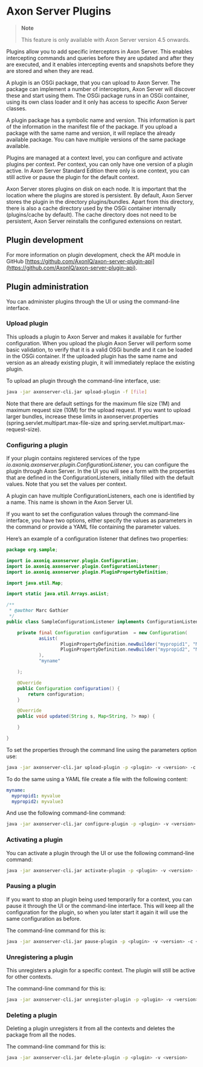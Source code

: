 # Axon Server Plugins
> **Note**
>
> This feature is only available with Axon Server version 4.5 onwards.
>
Plugins allow you to add specific interceptors in Axon Server. This enables intercepting commands and queries before they are updated and after they are executed, and it enables intercepting events and snapshots before they are stored and when they are read.

A plugin is an OSGi package, that you can upload to Axon Server. The package can implement a number of interceptors, Axon Server will discover these and start using them. The OSGi package runs in an OSGi container, using its own class loader and it only has access to specific Axon Server classes.

A plugin package has a symbolic name and version. This information is part of the information in the manifest file of the package. If you upload a package with the same name and version, it will replace the already available package.
You can have multiple versions of the same package available.

Plugins are managed at a context level, you can configure and activate plugins per context. Per context, you can only have one version of a plugin active. In Axon Server Standard Edition there only is one context, you can still active or pause the plugin for the default context.

Axon Server stores plugins on disk on each node. It is important that the location where the plugins are stored is persistent. By default, Axon Server stores the plugin in the directory plugins/bundles. Apart from this directory, there is also a cache directory used by the OSGi container internally (plugins/cache by default). The cache directory does not need to be persistent, Axon Server reinstalls the configured extensions on restart.

## Plugin development

For more information on plugin development, check the API module in GitHub [https://github.com/AxonIQ/axon-server-plugin-api](https://github.com/AxonIQ/axon-server-plugin-api).

## Plugin administration
You can administer plugins through the UI or using the command-line interface.

### Upload plugin

This uploads a plugin to Axon Server and makes it available for further configuration.
When you upload the plugin Axon Server will perform some basic validation, to verify that it is a valid OSGi bundle and it can be loaded in the OSGi container.
If the uploaded plugin has the same name and version as an already existing plugin, it will immediately replace the existing plugin.

To upload an plugin through the command-line interface, use:
```bash
java -jar axonserver-cli.jar upload-plugin -f [file] 
```

Note that there are default settings for the maximum file size (1M) and maximum request size (10M) for the upload request. If you want to upload larger bundles, 
increase these limits in axonserver.properties (spring.servlet.multipart.max-file-size and spring.servlet.multipart.max-request-size).

### Configuring a plugin
If your plugin contains registered services of the type _io.axoniq.axonserver.plugin.ConfigurationListener_, you can configure the plugin through Axon Server. In the UI you will see a form with the properties that are defined in the ConfigurationListeners, initially filled with the default values. Note that you set the values per context.

A plugin can have multiple ConfigurationListeners, each one is identified by a name. This name is shown in the Axon Server UI.

If you want to set the configuration values through the command-line interface, you have two options, either specify the values as parameters in the command or provide a YAML file containing the parameter values.

Here’s an example of a configuration listener that defines two properties:

```java
package org.sample;

import io.axoniq.axonserver.plugin.Configuration;
import io.axoniq.axonserver.plugin.ConfigurationListener;
import io.axoniq.axonserver.plugin.PluginPropertyDefinition;

import java.util.Map;

import static java.util.Arrays.asList;

/**
 * @author Marc Gathier
 */
public class SampleConfigurationListener implements ConfigurationListener {

    private final Configuration configuration  = new Configuration(
            asList(
                    PluginPropertyDefinition.newBuilder("mypropid1", "My first property").build(),
                    PluginPropertyDefinition.newBuilder("mypropid2", "My second property").build()
            ),
            "myname"

    );

    @Override
    public Configuration configuration() {
        return configuration;
    }

    @Override
    public void updated(String s, Map<String, ?> map) {

    }

}
```

To set the properties through the command line using the parameters option use:
```bash
java -jar axonserver-cli.jar upload-plugin -p <plugin> -v <version> -c <context> -prop myname:mypropid1=myvalue -prop myname:mypropid2=myvalue2
```

To do the same using a YAML file create a file with the following content:
```yaml
myname:
  mypropid1: myvalue
  mypropid2: myvalue3
```

And use the following command-line command:
```bash
java -jar axonserver-cli.jar configure-plugin -p <plugin> -v <version> -c <context> -f <filename>
```
### Activating a plugin

You can activate a plugin through the UI or use the following command-line command:
```bash
java -jar axonserver-cli.jar activate-plugin -p <plugin> -v <version> -c <context> 
```

### Pausing a plugin

If you want to stop an plugin being used temporarily for a context, you can pause it through the UI or the 
command-line interface. This will keep all the configuration for the plugin, so when you later start it again
it will use the same configuration as before. 

The command-line command for this is:
```bash
java -jar axonserver-cli.jar pause-plugin -p <plugin> -v <version> -c <context> 
```

### Unregistering a plugin

This unregisters a plugin for a specific context. The plugin will still be active for other contexts.  

The command-line command for this is:
```bash
java -jar axonserver-cli.jar unregister-plugin -p <plugin> -v <version> -c <context> 
```

### Deleting a plugin

Deleting a plugin unregisters it from all the contexts and deletes the package from all the nodes.

The command-line command for this is:
```bash
java -jar axonserver-cli.jar delete-plugin -p <plugin> -v <version> 
```











